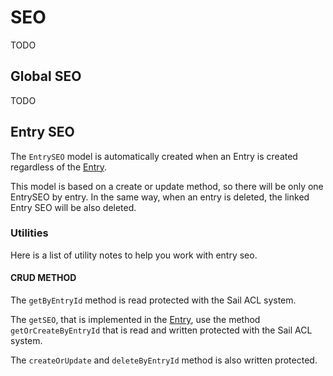 # SEO <Badge type="tip" text="3.0.0" />

TODO

## Global SEO

TODO

## Entry SEO

The `EntrySEO` model is automatically created when an Entry is created regardless of the [Entry](/cms/entries#entry).

This model is based on a create or update method, so there will be only one EntrySEO by entry. 
In the same way, when an entry is deleted, the linked Entry SEO will be also deleted.

### Utilities

Here is a list of utility notes to help you work with entry seo.

#### CRUD METHOD

The `getByEntryId` method is read protected with the Sail ACL system.

The `getSEO`, that is implemented in the [Entry](/cms/entries#entry), use the method `getOrCreateByEntryId` that is 
read and written protected with the Sail ACL system.

The `createOrUpdate` and `deleteByEntryId` method is also written protected.